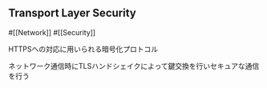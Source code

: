 ## Transport Layer Security
#[[Network]] #[[Security]]

HTTPSへの対応に用いられる暗号化プロトコル

ネットワーク通信時にTLSハンドシェイクによって鍵交換を行いセキュアな通信を行う